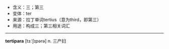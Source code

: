- <span class="definition">含义：三；第三</span>
- <span class="definition">变体：ter</span>
- <span class="definition">来源：拉丁单词tertius（意为third，即第三）</span>
- <span class="definition">用途：构成三；第三相关词汇</span>

---

<span class="vocabulary">**tertipara**</span> [tɜːˈʃɪpərə] n. 三产妇
